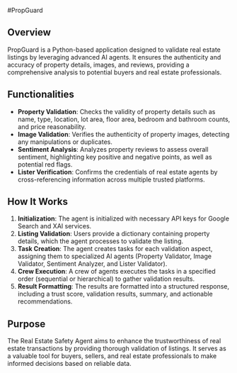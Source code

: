 #PropGuard

## Overview
PropGuard is a Python-based application designed to validate real estate listings by leveraging advanced AI agents. It ensures the authenticity and accuracy of property details, images, and reviews, providing a comprehensive analysis to potential buyers and real estate professionals.

## Functionalities
- **Property Validation**: Checks the validity of property details such as name, type, location, lot area, floor area, bedroom and bathroom counts, and price reasonability.
- **Image Validation**: Verifies the authenticity of property images, detecting any manipulations or duplicates.
- **Sentiment Analysis**: Analyzes property reviews to assess overall sentiment, highlighting key positive and negative points, as well as potential red flags.
- **Lister Verification**: Confirms the credentials of real estate agents by cross-referencing information across multiple trusted platforms.

## How It Works
1. **Initialization**: The agent is initialized with necessary API keys for Google Search and XAI services.
2. **Listing Validation**: Users provide a dictionary containing property details, which the agent processes to validate the listing.
3. **Task Creation**: The agent creates tasks for each validation aspect, assigning them to specialized AI agents (Property Validator, Image Validator, Sentiment Analyzer, and Lister Validator).
4. **Crew Execution**: A crew of agents executes the tasks in a specified order (sequential or hierarchical) to gather validation results.
5. **Result Formatting**: The results are formatted into a structured response, including a trust score, validation results, summary, and actionable recommendations.

## Purpose
The Real Estate Safety Agent aims to enhance the trustworthiness of real estate transactions by providing thorough validation of listings. It serves as a valuable tool for buyers, sellers, and real estate professionals to make informed decisions based on reliable data.
